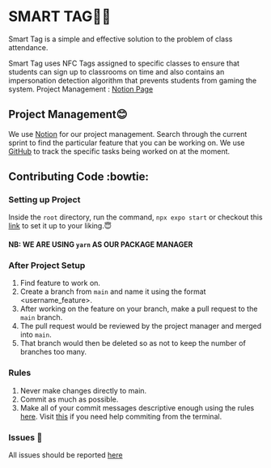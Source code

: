 # SMART TAG😶‍🌫️
Smart Tag is a simple and effective solution to the problem of class attendance. 

Smart Tag uses NFC Tags assigned to specific classes to ensure that students can sign up to classrooms on time and also contains an impersonation detection algorithm that prevents students from gaming the system. 
Project Management : [Notion Page](https://www.notion.so/Teamspace-Home-fba74a5d54be44d49325709de4ed9b68)

## Project Management:blush: 
We use [Notion](https://www.notion.so/Teamspace-Home-fba74a5d54be44d49325709de4ed9b68) for our project management. Search through the current sprint to find the particular feature that you can be working on. We use [GitHub](https://github.com/orgs/Capstone-Projections/projects/1/views/2) to track the specific tasks being worked on at the moment. 

## Contributing Code :bowtie:

###  Setting up Project 
Inside the `root` directory, run the command, `npx expo start` or checkout this [link](https://docs.expo.dev/get-started/create-a-project/) to set it up to your liking.:innocent:
#### NB: WE ARE USING `yarn` AS OUR PACKAGE MANAGER

###  After Project Setup 
1. Find feature to work on. 
2. Create a branch from `main` and name it using the format <username_feature>.
3. After working on the feature on your branch, make a pull request to the `main` branch.
4. The pull request would be reviewed by the project manager and merged into `main`.
5. That branch would then be deleted so as not to keep the number of branches too many.

### Rules 
1. Never make changes directly to main.
2. Commit as much as possible.
3. Make all of your commit messages descriptive enough using the rules [here](https://commit.style/). Visit [this](https://ohshitgit.com/) if you need help commiting from the terminal.

###  Issues 🥵
All issues should be reported [here](https://www.notion.so/458d2b299eb2414c86b70ac77fa4fb2c?v=cf990cad1e2241c2ac7be53e2aa43834)
